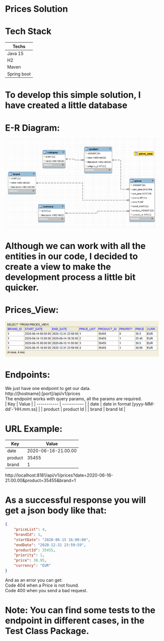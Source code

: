 
Prices Solution  
============ 
Tech Stack    
============
| Techs |
| ----------- |
| Java 15 |
| H2 |
| Maven |
| Spring boot |    

To develop this simple solution, I have created a little database    
============

E-R Diagram:    
============
![Alt text](/mdResources/MER.png?raw=true "E-R Diagram")    

Although we can work with all the entities in our code, I decided to create a view to make the development process a little bit quicker.   
============ 

Prices_View:    
============
![Alt text](/mdResources/View.png?raw=true "Prices_View")    


Endpoints: 
============   
We just have one endpoint to get our data.    
http://[hostname]:[port]/api/v1/prices   
The endpoint works with query params, all the params are required.   
| Key         | Value |
| ----------- | ----------- |
| date      | date in format [yyyy-MM-dd'-'HH.mm.ss] |
| product   | product Id        |
| brand   | brand Id        |    

URL Example:    
============

| Key         | Value |
| ----------- | ----------- |
| date      | 2020-06-16-21.00.00 |
| product   | 35455        |
| brand   | 1       |   

http://localhost:8181/api/v1/prices?date=2020-06-16-21.00.00&product=35455&brand=1    

As a successful response you will get a json body like that:   
============
```json
{
    "priceList": 4,
    "brandId": 1,
    "startDate": "2020-06-15 16:00:00",
    "endDate": "2020-12-31 23:59:59",
    "productId": 35455,
    "priority": 1,
    "price": 38.95,
    "currency": "EUR"
}
```
And as an error you can get:    
Code 404 when a Price is not found.    
Code 400 when you send a bad request.   

Note: You can find some tests to the endpoint in different cases, in the Test Class Package. 
============  







